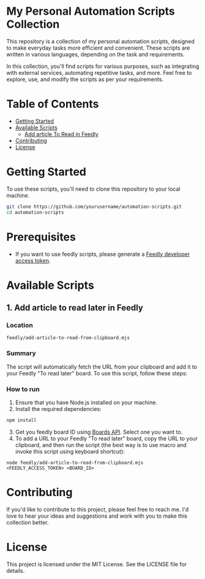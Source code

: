 # My Personal Automation Scripts Collection

This repository is a collection of my personal automation scripts, designed to make everyday tasks more efficient and convenient. These scripts are written in various languages, depending on the task and requirements.

In this collection, you'll find scripts for various purposes, such as integrating with external services, automating repetitive tasks, and more. Feel free to explore, use, and modify the scripts as per your requirements.

# Table of Contents

- [Getting Started](#getting-started)
- [Available Scripts](#available-scripts)
    - [Add article To Read in Feedly](#add-article-to-read-in-feedly)
- [Contributing](#contributing)
- [License](#license)

# Getting Started

To use these scripts, you'll need to clone this repository to your local machine.

```bash
git clone https://github.com/yourusername/automation-scripts.git
cd automation-scripts
```

# Prerequisites
- If you want to use feedly scripts, please generate a [Feedly developer access token](https://developer.feedly.com/v3/developer/).

# Available Scripts

## 1. Add article to read later in Feedly 

### Location

`feedly/add-article-to-read-from-clipboard.mjs`

### Summary
The script will automatically fetch the URL from your clipboard and add it to your Feedly "To read later" board.
To use this script, follow these steps:

### How to run

1. Ensure that you have Node.js installed on your machine. 
2. Install the required dependencies:

```bash
npm install
```
3. Get you feedly board ID using [Boards API](https://developer.feedly.com/v3/boards/). Select one you want to.
4. To add a URL to your Feedly "To read later" board, copy the URL to your clipboard, and then run the script (the best way is to
use macro and invoke this script using keyboard shortcut):

```
node feedly/add-article-to-read-from-clipboard.mjs <FEEDLY_ACCESS_TOKEN> <BOARD_ID>
```


# Contributing
If you'd like to contribute to this project, please feel free to reach me. I'd love to hear your ideas and suggestions and
work with you to make this collection better.

# License
This project is licensed under the MIT License. See the LICENSE file for details.
